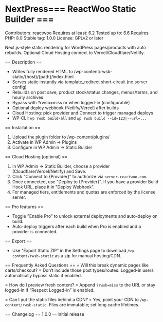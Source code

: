 # NextPress=== ReactWoo Static Builder ===
Contributors: reactwoo
Requires at least: 6.2
Tested up to: 6.6
Requires PHP: 8.0
Stable tag: 1.0.0
License: GPLv2 or later

Next.js-style static rendering for WordPress pages/products with auto rebuilds. Optional Cloud Hosting connect to Vercel/Cloudflare/Netlify.

== Description ==
- Writes fully rendered HTML to /wp-content/rwsb-static/{host}/{path}/index.html
- Serves static instantly via template_redirect short-circuit (no server config)
- Rebuilds on post save, product stock/status changes, menus/terms, and hourly archives
- Bypass with ?rwsb=miss or when logged-in (configurable)
- Optional deploy webhook (Netlify/Vercel) after builds
 - Cloud Hosting: pick provider and Connect to trigger managed deploys
- WP-CLI: `wp rwsb build-all` and `wp rwsb build --id=123|--url=...`

== Installation ==
1. Upload the plugin folder to /wp-content/plugins/
2. Activate in WP Admin → Plugins
3. Configure in WP Admin → Static Builder

== Cloud Hosting (optional) ==
1. In WP Admin → Static Builder, choose a provider (Cloudflare/Vercel/Netlify) and Save.
2. Click "Connect to {Provider}" to authorize via `server.reactwoo.com`.
3. Once connected, use "Deploy to {Provider}". If you have a provider Build Hook URL, place it in "Deploy Webhook".
4. For managed tiers, entitlements and quotas are enforced by the license server.

== Pro features ==
- Toggle "Enable Pro" to unlock external deployments and auto-deploy on build.
- Auto-deploy triggers after each build when Pro is enabled and a provider is connected.

== Export ==
- Use "Export Static ZIP" in the Settings page to download `/wp-content/rwsb-static` as a zip for manual hosting/CDN.

== Frequently Asked Questions ==
= Will this break dynamic pages like carts/checkout? =
Don’t include those post types/routes. Logged-in users automatically bypass static if enabled.

= How do I preview fresh content? =
Append `?rwsb=miss` to the URL or stay logged-in if “Respect Logged-in” is enabled.

= Can I put the static files behind a CDN? =
Yes, point your CDN to `/wp-content/rwsb-static`. Files are immutable; set long cache lifetimes.

== Changelog ==
1.0.0 — Initial release

